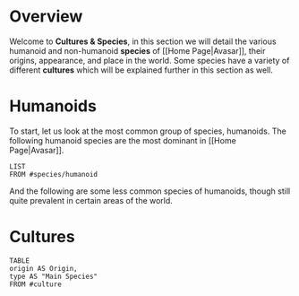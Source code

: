 # Overview
Welcome to **Cultures & Species**, in this section we will detail the various humanoid and non-humanoid **species** of [[Home Page|Avasar]], their origins, appearance, and place in the world. Some species have a variety of different **cultures** which will be explained further in this section as well.
# Humanoids
To start, let us look at the most common group of species, humanoids. The following humanoid species are the most dominant in [[Home Page|Avasar]].
```dataview
LIST
FROM #species/humanoid 
```
And the following are some less common species of humanoids, though still quite prevalent in certain areas of the world.
# Cultures
```dataview
TABLE
origin AS Origin,
type AS "Main Species"
FROM #culture
```
